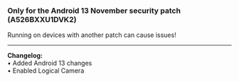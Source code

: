 ### Only for the Android 13 November security patch (A526BXXU1DVK2)
Running on devices with another patch can cause issues!

---
<b> Changelog:</b>
<br/>• Added Android 13 changes
<br/>• Enabled Logical Camera
